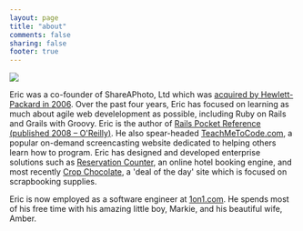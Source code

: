```yaml
---
layout: page
title: "about"
comments: false
sharing: false
footer: true
---
```


<img src="/images/family.jpg" border="0" />

Eric was a co-founder of ShareAPhoto, Ltd which was <a href="http://h20338.www2.hp.com/enterprise/cache/504707-0-0-225-121.html" target="_blank">acquired by Hewlett-Packard in 2006</a>. Over the past four years, Eric has focused on learning as much about agile web develelopment as possible, including Ruby on Rails and Grails with Groovy. Eric is the author of <a href="http://oreilly.com/catalog/9780596520700/" target="_blank">Rails Pocket Reference (published 2008 – O'Reilly)</a>. He also spear-headed <a href="http://teachmetocode.com/articles/the-teachmetocode-story/" target="_blank">TeachMeToCode.com</a>, a popular on-demand screencasting website dedicated to helping others learn how to program. Eric has designed and developed enterprise solutions such as <a href="http://www.reservationcounter.com" target="_blank">Reservation Counter</a>, an online hotel booking engine, and most recently <a href="http://www.cropchocolate.com" target="_blank">Crop Chocolate</a>, a 'deal of the day' site which is focused on scrapbooking supplies. 

Eric is now employed as a software engineer at <a href="http://1on1.com" target="_blank">1on1.com</a>. He spends most of his free time with his amazing little boy, Markie, and his beautiful wife, Amber.